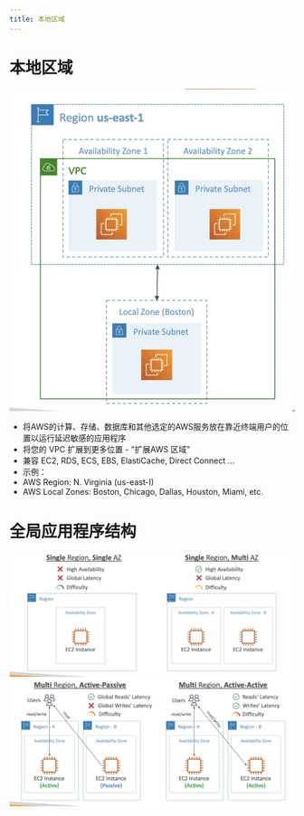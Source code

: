 ```yaml
---
title: 本地区域
---
```


# 本地区域

![本地区域](./Local-zone.png)

- 将AWS的计算、存储、数据库和其他选定的AWS服务放在靠近终端用户的位置以运行延迟敏感的应用程序
- 将您的 VPC 扩展到更多位置 -
  "扩展AWS 区域"
- 兼容 EC2, RDS, ECS, EBS, ElastiCache, Direct Connect ...
- 示例：
- AWS Region: N. Virginia (us-east-I)
- AWS Local Zones: Boston, Chicago, Dallas, Houston, Miami, etc.

# 全局应用程序结构

![Global Application Architecture](./Global-architecture1.png)
![Global Application Architecture](./Global-architecture2.png)
